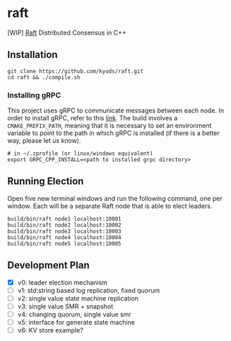 # raft
[WIP] [Raft](https://raft.github.io/raft.pdf) Distributed Consensus in C++

## Installation
```
git clone https://github.com/kyuds/raft.git
cd raft && ./compile.sh
```

### Installing gRPC
This project uses gRPC to communicate messages between each node. In order to install gRPC, refer to this [link](https://grpc.io/docs/languages/cpp/quickstart/). The build involves a `CMAKE_PREFIX_PATH`, meaning that it is necessary to set an environment variable to point to the path in which gRPC is installed (if there is a better way, please let us know).

```
# in ~/.zprofile (or linux/windows equivalent)
export GRPC_CPP_INSTALL=<path to installed grpc directory>
```

## Running Election
Open five new terminal windows and run the following command, one per window. Each will be a separate Raft node that is able to elect leaders.
```
build/bin/raft node1 localhost:10001
build/bin/raft node2 localhost:10002
build/bin/raft node3 localhost:10003
build/bin/raft node4 localhost:10004
build/bin/raft node5 localhost:10005
```

## Development Plan
- [X] v0: leader election mechanism
- [ ] v1: std:string based log replication, fixed quorum
- [ ] v2: single value state machine replication
- [ ] v3: single value SMR + snapshot
- [ ] v4: changing quorum, single value smr
- [ ] v5: interface for generate state machine
- [ ] v6: KV store example?
